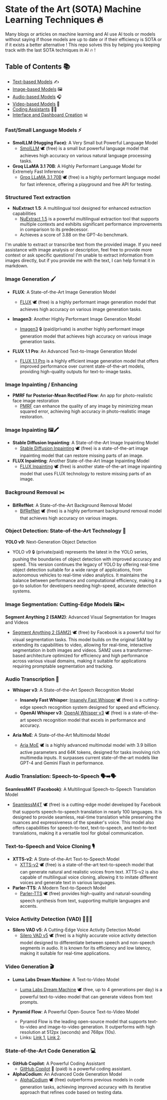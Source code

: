 **State of the Art (SOTA) Machine Learning Techniques 🔥**
===========================================================

Many blogs or articles on machine learning and AI use AI tools or models without saying if those models are up to date or if their efficiency is SOTA or if it exists a better alternative ! 
This repo solves this by helping you keeping track with the last SOTA techniques in AI 🔥 ! 

**Table of Contents** 📚
-----------------

* [Text-based Models](#text-based-models) ✍️
* [Image-based Models](#image-based-models) 🖼️
* [Audio-based Models](#audio-based-models) 🎧
* [Video-based Models](#video-based-models) 🎥
* [Coding Assistants](#coding-assistants) 👨‍💻
* [Interface and Dashboard Creation](#interface-and-dashboard-creation) 📊

### Fast/Small Language Models ⚡

* **SmolLLM (Hugging Face)**: A Very Small but Powerful Language Model  
	+ [SmolLLM](https://huggingface.co/smolllm) 🕊️ (free) is a small but powerful language model that achieves high accuracy on various natural language processing tasks.
* **Groq LLaMA 3.1 70B**: A Highly Performant Language Model for Extremely Fast Inference  
	+ [Groq LLaMA 3.1 70B](https://console.groq.com/playground?model=llama-3.1-70b-versatile) 🕊️ (free) is a highly performant language model for fast inference, offering a playground and free API for testing.

### Structured Text extraction

* **NuExtract 1.5**: A multilingual tool designed for enhanced extraction capabilities  
  + [NuExtract 1.5](https://lnkd.in/eBjN96Sy) is a powerful multilingual extraction tool that supports multiple contexts and exhibits significant performance improvements in comparison to its predecessor.  
  + Achieves a score of 3.88 on the GPT-4o benchmark.
 

I'm unable to extract or transcribe text from the provided image. If you need assistance with image analysis or description, feel free to provide more context or ask specific questions!
I'm unable to extract information from images directly, but if you provide me with the text, I can help format it in markdown.
### Image Generation 🖌️

* **FLUX**: A State-of-the-Art Image Generation Model  
	+ [FLUX](https://huggingface.co/black-forest-labs/FLUX.1-dev) 🕊️ (free) is a highly performant image generation model that achieves high accuracy on various image generation tasks.
* **Imagen3**: Another Highly Performant Image Generation Model  
	+ [Imagen3](https://github.com/imagen3/imagen3) 🔒 (paid/private) is another highly performant image generation model that achieves high accuracy on various image generation tasks.

* **FLUX 1.1 Pro**: An Advanced Text-to-Image Generation Model  
    + [FLUX 1.1 Pro](https://lnkd.in/grZsunT) is a highly efficient image generation model that offers improved performance over current state-of-the-art models, providing high-quality outputs for text-to-image tasks.
      
### Image Inpainting / Enhancing

* **PMRF for Posterior-Mean Rectified Flow**: An app for photo-realistic face image restoration  
    + [PMRF](https://lnkd.in/gF5TXR5N) can enhance the quality of any image by minimizing mean squared error, achieving high accuracy in photo-realistic image restoration.

### Image Inpainting 🖼️🖍️

* **Stable Diffusion Inpainting**: A State-of-the-Art Image Inpainting Model  
	+ [Stable Diffusion Inpainting](https://stablediffusion.fr/inpainting) 🕊️ (free) is a state-of-the-art image inpainting model that can restore missing parts of an image.
* **FLUX Inpainting**: Another State-of-the-Art Image Inpainting Model  
	+ [FLUX Inpainting](https://huggingface.co/spaces/SkalskiP/FLUX.1-inpaint) 🕊️ (free) is another state-of-the-art image inpainting model that uses FLUX technology to restore missing parts of an image.

### Background Removal ✂️

* **BifRefNet**: A State-of-the-Art Background Removal Model  
	+ [BifRefNet](https://huggingface.co/spaces/ZhengPeng7/BiRefNet_demo) 🕊️ (free) is a highly performant background removal model that achieves high accuracy on various images.

### Object Detection: State-of-the-Art Technology 🎯

**YOLO v9**: Next-Generation Object Detection  
* YOLO v9 🔒 (private/paid) represents the latest in the YOLO series, pushing the boundaries of object detection with improved accuracy and speed. This version continues the legacy of YOLO by offering real-time object detection suitable for a wide range of applications, from autonomous vehicles to real-time video analytics. It maintains the balance between performance and computational efficiency, making it a go-to solution for developers needing high-speed, accurate detection systems.

### Image Segmentation: Cutting-Edge Models 🖼️✂️

**Segment Anything 2 (SAM2)**: Advanced Visual Segmentation for Images and Videos  
* [Segment Anything 2 (SAM2)](https://github.com/facebookresearch/segment-anything-2) 🕊️ (free) by Facebook is a powerful tool for visual segmentation tasks. This model builds on the original SAM by extending its capabilities to video, allowing for real-time, interactive segmentation in both images and videos. SAM2 uses a transformer-based architecture optimized for efficiency and high performance across various visual domains, making it suitable for applications requiring promptable segmentation and tracking.

### Audio Transcription 📝

* **Whisper v3**: A State-of-the-Art Speech Recognition Model  
	+ **Insanely Fast Whisper**: [Insanely Fast Whisper](https://github.com/Vaibhavs10/insanely-fast-whisper) 🕊️ (free) is a cutting-edge speech recognition system designed for speed and efficiency.  
	+ **OpenAI Whisper v3**: [OpenAI Whisper v3](https://huggingface.co/openai/whisper-large-v3) 🕊️ (free) is a state-of-the-art speech recognition model that excels in performance and accuracy.

* **Aria MoE**: A State-of-the-Art Multimodal Model  
    + [Aria MoE](https://huggingface.co/spaces/ZhengPeng7/BiRefNet_demo) 🕊️ is a highly advanced multimodal model with 3.9 billion active parameters and 64K tokens, designed for tasks involving rich multimedia inputs. It surpasses current state-of-the-art models like GPT-4 and Gemini Flash in performance.
  
### Audio Translation: Speech-to-Speech 🗣️➡️🗣️

**SeamlessM4T (Facebook)**: A Multilingual Speech-to-Speech Translation Model  
* [SeamlessM4T](https://about.fb.com/news/2023/08/seamlessm4t-multimodal-ai-model/) 🕊️ (free) is a cutting-edge model developed by Facebook that supports speech-to-speech translation in nearly 100 languages. It is designed to provide seamless, real-time translation while preserving the nuances and expressiveness of the speaker's voice. This model also offers capabilities for speech-to-text, text-to-speech, and text-to-text translations, making it a versatile tool for global communication.

### Text-to-Speech and Voice Cloning 🎙️

* **XTTS-v2**: A State-of-the-Art Text-to-Speech Model  
	+ [XTTS-v2](https://huggingface.co/coqui/XTTS-v2) 🕊️ (free) is a state-of-the-art text-to-speech model that can generate natural and realistic voices from text. XTTS-v2 is also capable of multilingual voice cloning, allowing it to imitate different voices and generate text in various languages.
* **Parler-TTS**: A Modern Text-to-Speech Model  
	+ [Parler-TTS](https://huggingface.co/parler/tts) 🕊️ (free) provides high-quality and natural-sounding speech synthesis from text, supporting multiple languages and accents.

### Voice Activity Detection (VAD) 🕵🏻‍♂️

* **Silero VAD v5**: A Cutting-Edge Voice Activity Detection Model  
	+ [Silero VAD v5](https://github.com/snakers4/silero-vad) 🕊️ (free) is a highly accurate voice activity detection model designed to differentiate between speech and non-speech segments in audio. It is known for its efficiency and low latency, making it suitable for real-time applications.


### Video Generation 🎬

* **Luma Labs Dream Machine**: A Text-to-Video Model  
	+ [Luma Labs Dream Machine](https://lumalabs.ai/dream-machine) 🕊️ (free, up to 4 generations per day) is a powerful text-to-video model that can generate videos from text prompts.

* **Pyramid Flow**: A Powerful Open-Source Text-to-Video Model  
    + Pyramid Flow is the leading open-source model that supports text-to-video and image-to-video generation. It outperforms with high resolution at 512px (seconds) and 768px (10s).  
    + Links: [Link 1](https://lnkd.in/gFe-HdHV), [Link 2](https://lnkd.in/gZWbt2q).  


### State-of-the-Art Code Generation 💻

* **GitHub Copilot**: A Powerful Coding Assistant  
	+ [GitHub Copilot](https://github.com/features/copilot) 💸 (paid) is a powerful coding assistant.
* **AlphaCodium**: An Advanced Code Generation Model  
    + [AlphaCodium](https://huggingface.co/spaces/ZhengPeng7/BiRefNet_demo) 🕊️ (free) outperforms previous models in code generation tasks, achieving improved accuracy with its iterative approach that refines code based on testing data.


